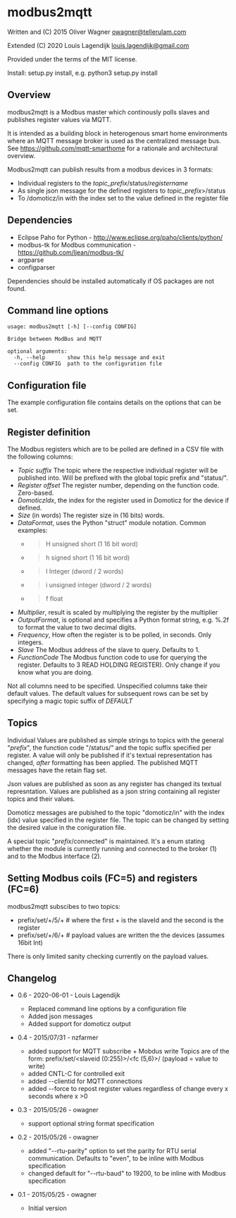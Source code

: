 modbus2mqtt
===========

  Written and (C) 2015 Oliver Wagner <owagner@tellerulam.com> 

  Extended (C) 2020 Louis Lagendijk <louis.lagendijk@gmail.com>
  
  Provided under the terms of the MIT license.

Install:
<your python executable> setup.py install, e.g.
python3 setup.py install

Overview
--------
modbus2mqtt is a Modbus master which continously polls slaves and publishes
register values via MQTT.

It is intended as a building block in heterogenous smart home environments where 
an MQTT message broker is used as the centralized message bus.
See https://github.com/mqtt-smarthome for a rationale and architectural overview.

Modbus2mqtt can publish results from a modbus devices in 3 formats:
* Individual registers to the  _topic_prefix_/status/_registername_
* As single json message for the defined registers to _topic_prefix_>/status
* To /domoticz/in with the index set to the value defined in the register file


Dependencies
------------
* Eclipse Paho for Python - http://www.eclipse.org/paho/clients/python/
* modbus-tk for Modbus communication - https://github.com/ljean/modbus-tk/
* argparse
* configparser

Dependencies should be installed automatically if OS packages are not found.


Command line options
--------------------
    usage: modbus2mqtt [-h] [--config CONFIG]

    Bridge between ModBus and MQTT

    optional arguments:
      -h, --help       show this help message and exit
      --config CONFIG  path to the configuration file

Configuration file
------------------
The example configuration file contains details on the options that can be set. 
      
Register definition
-------------------
The Modbus registers which are to be polled are defined in a CSV file with
the following columns:

* *Topic suffix*
  The topic where the respective individual register will be published into. Will
  be prefixed with the global topic prefix and "status/".
* *Register offset*
  The register number, depending on the function code. Zero-based.
* *DomoticzIdx*, the index for the register used in Domoticz for the device if defined.
* *Size* (in words)
  The register size in (16 bits) words.
* *DataFormat*, uses the Python
  "struct" module notation. Common examples:
    - >H unsigned short (1 16 bit word)
    - >h signed short (1 16 bit word)
     - >I Integer (dword / 2 words)
     - >i unsigned integer (dword / 2 words)
    - >f float
* *Multiplier*, result is scaled by multiplying the register by the multiplier  
* *OutputFormat*, is optional and specifies a Python format string, e.g.
      %.2f to format the value to two decimal digits.
* *Frequency*, How often the register is to be polled, in seconds. Only integers.
* *Slave* The Modbus address of the slave to query. Defaults to 1.
* *FunctionCode* The Modbus function code to use for querying the register. Defaults
  to 3 READ HOLDING REGISTER). Only change if you know what you are doing.

Not all columns need to be specified. Unspecified columns take their
default values. The default values for subsequent rows can be set
by specifying a magic topic suffix of *DEFAULT*

Topics
------
Individual Values are published as simple strings to topics with the general "_prefix_",
the function code "/status/" and the topic suffix specified per register.
A value will only be published if it's textual representation has changed,
_after_ formatting has been applied. The published MQTT messages have
the retain flag set.

Json values are published as soon as any register has changed its textual represntation.
Values are published as a json string containing all register topics and their values.

Domoticz messages are pubished to the topic "domoticz/in" with the index (idx) value 
specified in the register file. The topic can be changed by setting the desired value in
the coniguration file.

A special topic "_prefix_/connected" is maintained. 
It's a enum stating whether the module is currently running and connected to 
the broker (1) and to the Modbus interface (2).

Setting Modbus coils (FC=5) and registers (FC=6)
------------------------------------------------

modbus2mqtt subscibes to two topics:

- prefix/set/+/5/+  # where the first + is the slaveId and the second is the register
- prefix/set/+/6/+  # payload values are written the the devices (assumes 16bit Int)

There is only limited sanity checking currently on the payload values.


Changelog
---------
* 0.6 - 2020-06-01 - Louis Lagendijk
  - Replaced command line options by a configuration file
  - Added json messages
  - Added support for domoticz output

* 0.4 - 2015/07/31 - nzfarmer
  - added support for MQTT subscribe + Mobdus write
    Topics are of the form: prefix/set/<slaveid (0:255)>/<fc (5,6)>/<register>  (payload = value to write)
  - added CNTL-C for controlled exit
  - added --clientid for MQTT connections
  - added --force to repost register values regardless of change every x seconds where x >0
	
* 0.3 - 2015/05/26 - owagner
  - support optional string format specification
* 0.2 - 2015/05/26 - owagner
  - added "--rtu-parity" option to set the parity for RTU serial communication. Defaults to "even",
    to be inline with Modbus specification
  - changed default for "--rtu-baud" to 19200, to be inline with Modbus specification

* 0.1 - 2015/05/25 - owagner
  - Initial version
  
